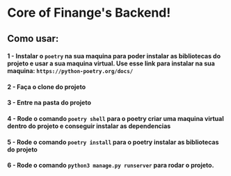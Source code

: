 # Core of Finange's Backend!


## Como usar:

#### 1 - Instalar o `poetry` na sua maquina para poder instalar as bibliotecas do projeto e usar a sua maquina virtual. Use esse link para instalar na sua maquina: `https://python-poetry.org/docs/`
#### 2 - Faça o clone do projeto
#### 3 - Entre na pasta do projeto
#### 4 - Rode o comando `poetry shell` para o poetry criar uma maquina virtual dentro do projeto e conseguir instalar as dependencias
#### 5 - Rode o comando `poetry install` para o poetry instalar as bibliotecas do projeto
#### 6 - Rode o comando `python3 manage.py runserver` para rodar o projeto.
